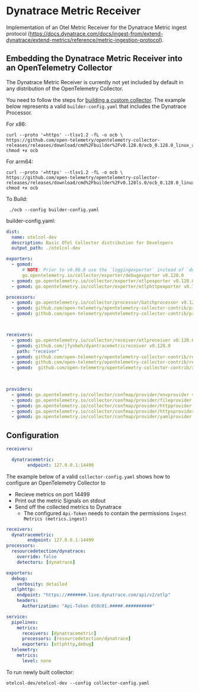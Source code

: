 # Dynatrace Metric Receiver
Implementation of an Otel Metric Receiver for the Dynatrace Metric ingest protocol (https://docs.dynatrace.com/docs/ingest-from/extend-dynatrace/extend-metrics/reference/metric-ingestion-protocol).



## Embedding the Dynatrace Metric Receiver into an OpenTelemetry Collector

The Dynatrace Metric Receiver is currently not yet included by default in any distribution of the OpenTelemetry Collector.

You need to follow the steps for [building a custom collector](https://opentelemetry.io/docs/collector/custom-collector/). The example below represents a valid `builder-config.yaml` that includes the Dynatrace Processor.


For x86:
```
curl --proto '=https' --tlsv1.2 -fL -o ocb \
https://github.com/open-telemetry/opentelemetry-collector-releases/releases/download/cmd%2Fbuilder%2Fv0.128.0/ocb_0.128.0_linux_amd64
chmod +x ocb
```
For arm64:
```
curl --proto '=https' --tlsv1.2 -fL -o ocb \
https://github.com/open-telemetry/opentelemetry-collector-releases/releases/download/cmd%2Fbuilder%2Fv0.128ls.0/ocb_0.128.0_linux_arm64
chmod +x ocb
```
To Build:
```
 ./ocb --config builder-config.yaml 
```

builder-config.yaml:
```yaml
dist:
  name: otelcol-dev
  description: Basic OTel Collector distribution for Developers
  output_path: ./otelcol-dev

exporters:
  - gomod:
      # NOTE: Prior to v0.86.0 use the `loggingexporter` instead of `debugexporter`.
      go.opentelemetry.io/collector/exporter/debugexporter v0.128.0
  - gomod: go.opentelemetry.io/collector/exporter/otlpexporter v0.128.0
  - gomod: go.opentelemetry.io/collector/exporter/otlphttpexporter v0.128.0

processors:
  - gomod: go.opentelemetry.io/collector/processor/batchprocessor v0.128.0
  - gomod: github.com/open-telemetry/opentelemetry-collector-contrib/processor/resourcedetectionprocessor v0.128.0
  - gomod: github.com/open-telemetry/opentelemetry-collector-contrib/processor/cumulativetodeltaprocessor v0.128.0



receivers:
  - gomod: go.opentelemetry.io/collector/receiver/otlpreceiver v0.128.0
  - gomod: github.com/jfynboh/dyantracemetricreceiver v0.128.0
    path: "receiver"
  - gomod: github.com/open-telemetry/opentelemetry-collector-contrib/receiver/prometheusreceiver v0.128.0
  - gomod: github.com/open-telemetry/opentelemetry-collector-contrib/receiver/redisreceiver v0.128.0
  - gomod:  github.com/open-telemetry/opentelemetry-collector-contrib/receiver/filestatsreceiver v0.128.0
  


providers:
  - gomod: go.opentelemetry.io/collector/confmap/provider/envprovider v1.18.0
  - gomod: go.opentelemetry.io/collector/confmap/provider/fileprovider v1.18.0
  - gomod: go.opentelemetry.io/collector/confmap/provider/httpprovider v1.18.0
  - gomod: go.opentelemetry.io/collector/confmap/provider/httpsprovider v1.18.0
  - gomod: go.opentelemetry.io/collector/confmap/provider/yamlprovider v1.18.0
```

## Configuration

```yaml
receivers:

  dynatracemetric:
        endpoint: 127.0.0.1:14499
```

The example below of a valid `collector-config.yaml` shows how to configure an OpenTelemetry Collector to
* Recieve metrics on port 14499
* Print out the metric Signals on stdout
* Send off the collected metrics to Dynatrace
  - The configured `Api-Token` needs to contain the permissions `Ingest Metrics (metrics.ingest)`

```yaml
receivers:
  dynatracemetric:
        endpoint: 127.0.0.1:14499
processors:
  resourcedetection/dynatrace:
    override: false
    detectors: [dynatrace]

exporters:
  debug:
    verbosity: detailed
  otlphttp:
    endpoint: "https://#######.live.dynatrace.com/api/v2/otlp"
    headers:
      Authorization: "Api-Token dt0c01.#####.##########"

service:
  pipelines:
    metrics:
      receivers: [dynatracemetric]
      processors: [resourcedetection/dynatrace]
      exporters: [otlphttp,debug]
  telemetry:
    metrics:
      level: none

```

To run newly built collector:

```
otelcol-dev/otelcol-dev --config collector-config.yaml
```

